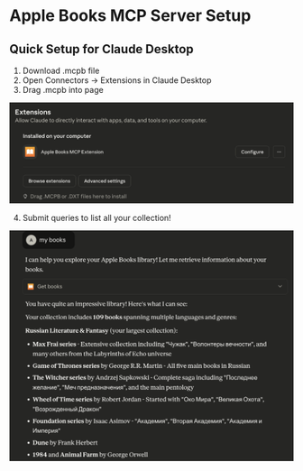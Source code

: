 # Apple Books MCP Server Setup

## Quick Setup for Claude Desktop

1. Download .mcpb file
2. Open Connectors -> Extensions in Claude Desktop
3. Drag .mcpb into page

 ![Claude Desktop](./public/claude-desktop.png)

4. Submit queries to list all your collection!

 ![Example](./public/example-query.png)
